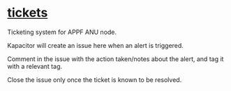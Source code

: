 # [tickets](https://github.com/appf-anu/tickets/issues)

Ticketing system for APPF ANU node.

Kapacitor will create an issue here when an alert is triggered.

Comment in the issue with the action taken/notes about the alert, and tag it with a relevant tag.

Close the issue only once the ticket is known to be resolved.
